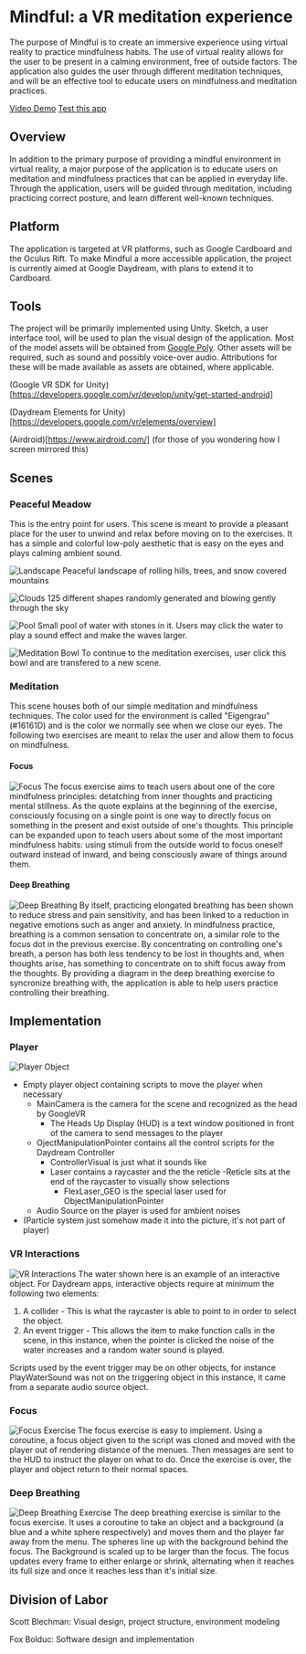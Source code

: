 # Mindful: a VR meditation experience
The purpose of Mindful is to create an immersive experience using virtual reality to practice mindfulness habits. The use of virtual reality allows for the user to be present in a calming environment, free of outside factors. The application also guides the user through different meditation techniques, and will be an effective tool to educate users on mindfulness and meditation practices.

[Video Demo](https://www.youtube.com/watch?time_continue=29&v=K1y6A8I5S-0)
[Test this app](https://docs.google.com/spreadsheets/d/1_EfxZEP15vrj7mj-7cmF-nl7xJMHLXjRWsPdNN-H1cs/edit?usp=sharing)


## Overview
In addition to the primary purpose of providing a mindful environment in virtual reality, a major purpose of the application is to educate users on meditation and mindfulness practices that can be applied in everyday life. Through the application, users will be guided through meditation, including practicing correct posture, and learn different well-known techniques.

## Platform
The application is targeted at VR platforms, such as Google Cardboard and the Oculus Rift. To make Mindful a more accessible application, the project is currently aimed at Google Daydream, with plans to extend it to Cardboard.

## Tools
The project will be primarily implemented using Unity. Sketch, a user interface tool, will be used to plan the visual design of the application. Most of the model assets will be obtained from [Google Poly](https://poly.google.com/). Other assets will be required, such as sound and possibly voice-over audio. Attributions for these will be made available as assets are obtained, where applicable.

(Google VR SDK for Unity)[https://developers.google.com/vr/develop/unity/get-started-android]

(Daydream Elements for Unity)[https://developers.google.com/vr/elements/overview]

(Airdroid)[https://www.airdroid.com/] (for those of you wondering how I screen mirrored this)

## Scenes
### Peaceful Meadow
This is the entry point for users. This scene is meant to provide a pleasant place for the user to unwind and relax before moving on to the exercises. It has a simple and colorful low-poly aesthetic that is easy on the eyes and plays calming ambient sound.

![Landscape](./Images/FirstView.PNG)
Peaceful landscape of rolling hills, trees, and snow covered mountains

![Clouds](./Images/Clouds.PNG)
125 different shapes randomly generated and blowing gently through the sky

![Pool](./Images/water.PNG)
Small pool of water with stones in it. Users may click the water to play a sound effect and make the waves larger.

![Meditation Bowl](./Images/Bowl.PNG)
To continue to the meditation exercises, user click this bowl and are transfered to a new scene.

### Meditation
This scene houses both of our simple meditation and mindfulness techniques. The color used for the environment is called "Eigengrau" (#16161D) and is the color we normally see when we close our eyes. The following two exercises are meant to relax the user and allow them to focus on mindfulness.

#### Focus
![Focus](./Images/Focus.PNG)
The focus exercise aims to teach users about one of the core mindfulness principles: detatching from inner thoughts and practicing mental stillness. As the quote explains at the beginning of the exercise, consciously focusing on a single point is one way to directly focus on something in the present and exist outside of one's thoughts. This principle can be expanded upon to teach users about some of the most important mindfulness habits: using stimuli from the outside world to focus oneself outward instead of inward, and being consciously aware of things around them.

#### Deep Breathing
![Deep Breathing](./Images/DeepBreathing.PNG)
By itself, practicing elongated breathing has been shown to reduce stress and pain sensitivity, and has been linked to a reduction in negative emotions such as anger and anxiety. In mindfulness practice, breathing is a common sensation to concentrate on, a similar role to the focus dot in the previous exercise. By concentrating on controlling one's breath, a person has both less tendency to be lost in thoughts and, when thoughts arise, has something to concentrate on to shift focus away from the thoughts. By providing a diagram in the deep breathing exercise to syncronize breathing with, the application is able to help users practice controlling their breathing.

## Implementation
### Player
![Player Object](./Images/PlayerStructure.PNG)
- Empty player object containing scripts to move the player when necessary
  - MainCamera is the camera for the scene and recognized as the head by GoogleVR
    - The Heads Up Display (HUD) is a text window positioned in front of the camera to send messages to the player
  - OjectManipulationPointer contains all the control scripts for the Daydream Controller
    - ControllerVisual is just what it sounds like
    - Laser contains a raycaster and the the reticle
      -Reticle sits at the end of the raycaster to visually show selections
      - FlexLaser_GEO is the special laser used for ObjectManipulationPointer
  - Audio Source on the player is used for ambient noises
- (Particle system just somehow made it into the picture, it's not part of player)

### VR Interactions
![VR Interactions](./Images/Interactable.PNG)
The water shown here is an example of an interactive object. For Daydream apps, interactive objects require at minimum the following two elements:
1. A collider - This is what the raycaster is able to point to in order to select the object.
2. An event trigger - This allows the item to make function calls in the scene, in this instance, when the pointer is clicked the noise of the water increases and a random water sound is played.

Scripts used by the event trigger may be on other objects, for instance PlayWaterSound was not on the triggering object in this instance, it came from a separate audio source object.

### Focus
![Focus Exercise](./Images/Focus2.PNG)
The focus exercise is easy to implement. Using a coroutine, a focus object given to the script was cloned and moved with the player out of rendering distance of the menues. Then messages are sent to the HUD to instruct the player on what to do. Once the exercise is over, the player and object return to their normal spaces.

### Deep Breathing
![Deep Breathing Exercise](./Images/DeepBreathing.PNG)
The deep breathing exercise is similar to the focus exercise. It uses a coroutine to take an object and a background (a blue and a white sphere respectively) and moves them and the player far away from the menu. The spheres line up with the background behind the focus. The Background is scaled up to be larger than the focus. The focus updates every frame to either enlarge or shrink, alternating when it reaches its full size and once it reaches less than it's initial size.

## Division of Labor
Scott Blechman: Visual design, project structure, environment modeling

Fox Bolduc: Software design and implementation
